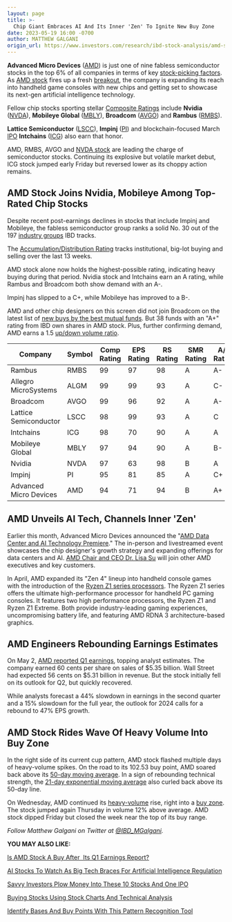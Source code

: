 ```yaml
---
layout: page
title: >-
  Chip Giant Embraces AI And Its Inner 'Zen' To Ignite New Buy Zone
date: 2023-05-19 16:00 -0700
author: MATTHEW GALGANI
origin_url: https://www.investors.com/research/ibd-stock-analysis/amd-stock-embraces-ai-and-zen-to-ignite-new-buy-zone/
---
```





**Advanced Micro Devices** ([AMD](https://research.investors.com/quote.aspx?symbol=AMD)) is just one of nine fabless semiconductor stocks in the top 6% of all companies in terms of key [stock-picking factors](https://www.investors.com/research/stock-picks-best-stocks-to-buy-and-watch/). As [AMD stock](https://www.investors.com/news/technology/amd-stock-buy-now/) fires up a fresh [breakout](https://www.investors.com/how-to-invest/investors-corner/what-is-stock-breakout/), the company is expanding its reach into handheld game consoles with new chips and getting set to showcase its next-gen artificial intelligence technology.




Fellow chip stocks sporting stellar [Composite Ratings](https://www.investors.com/ibd-data-stories/stocks-to-watch-companies-with-top-stock-ratings/?) include **Nvidia** ([NVDA](https://research.investors.com/quote.aspx?symbol=NVDA)), **Mobileye Global** ([MBLY](https://research.investors.com/quote.aspx?symbol=MBLY)), **Broadcom** ([AVGO](https://research.investors.com/quote.aspx?symbol=AVGO)) and **Rambus** ([RMBS](https://research.investors.com/quote.aspx?symbol=RMBS)).


**Lattice Semiconductor** ([LSCC](https://research.investors.com/quote.aspx?symbol=LSCC)), **Impinj** ([PI](https://research.investors.com/quote.aspx?symbol=PI)) and blockchain-focused March [IPO](https://www.investors.com/research/ipo-stock-news-and-analysis-find-todays-top-new-issues/) **Intchains** ([ICG](https://research.investors.com/quote.aspx?symbol=ICG)) also earn that honor.


AMD, RMBS, AVGO and [NVDA stock](https://www.investors.com/news/nvidia-stock-2023-buy-now/) are leading the charge of semiconductor stocks. Continuing its explosive but volatile market debut, ICG stock jumped early Friday but reversed lower as its choppy action remains.


AMD Stock Joins Nvidia, Mobileye Among Top-Rated Chip Stocks
------------------------------------------------------------


Despite recent post-earnings declines in stocks that include Impinj and Mobileye, the fabless semiconductor group ranks a solid No. 30 out of the 197 [industry groups](https://www.investors.com/research/best-stocks-to-watch-in-top-ranked-industry-groups/) IBD tracks.


The [Accumulation/Distribution Rating](https://www.investors.com/how-to-invest/investors-corner/how-to-buy-stocks-accumulation-distribution-rating-shows-professionals-moves/) tracks institutional, big-lot buying and selling over the last 13 weeks.


AMD stock alone now holds the highest-possible rating, indicating heavy buying during that period. Nvidia stock and Intchains earn an A rating, while Rambus and Broadcom both show demand with an A-.


Impinj has slipped to a C+, while Mobileye has improved to a B-.


AMD and other chip designers on this screen did not join Broadcom on the latest list of [new buys by the best mutual funds](https://www.investors.com/etfs-and-funds/mutual-funds/best-mutual-funds-bet-bet-billions-on-these-10-stocks-including-microsoft-salesforce-broadcom/). But 38 funds with an "A+" rating from IBD own shares in AMD stock. Plus, further confirming demand, AMD earns a 1.5 [up/down volume ratio](https://www.investors.com/how-to-invest/investors-corner/top-stocks-under-accumulation-use-the-up-down-volume-ratio-to-find-the-best-prospects/).




 


| Company | Symbol | Comp Rating | EPS Rating | RS Rating | SMR Rating | A/D Rating |
| --- | --- | --- | --- | --- | --- | --- |
| Rambus | RMBS | 99 | 97 | 98 | A | A- |
| Allegro MicroSystems | ALGM | 99 | 99 | 93 | A | C- |
| Broadcom | AVGO | 99 | 96 | 92 | A | A- |
| Lattice Semiconductor | LSCC | 98 | 99 | 93 | A | C |
| Intchains | ICG | 98 | 70 | 90 | A | A |
| Mobileye Global | MBLY | 97 | 94 | 90 | A | B- |
| Nvidia | NVDA | 97 | 63 | 98 | B | A |
| Impinj | PI | 95 | 81 | 85 | A | C+ |
| Advanced Micro Devices | AMD | 94 | 71 | 94 | B | A+ |



AMD Unveils AI Tech, Channels Inner 'Zen'
-----------------------------------------


Earlier this month, Advanced Micro Devices announced the "[AMD Data Center and AI Technology Premiere](https://www.amd.com/en/newsroom/press-releases/2023-5-9-amd-to-showcase-next-generation-data-center-and-ai.html)." The in-person and livestreamed event showcases the chip designer's growth strategy and expanding offerings for data centers and AI. [AMD Chair and CEO Dr. Lisa Su](https://www.amd.com/en/corporate/leadership/lisa-su.html) will join other AMD executives and key customers.


In April, AMD expanded its "Zen 4" lineup into handheld console games with the introduction of the [Ryzen Z1 series processors](https://www.amd.com/en/newsroom/press-releases/2023-4-25-amd-introduces-ryzen-z1-series-processors-expand.html). The Ryzen Z1 series offers the ultimate high-performance processor for handheld PC gaming consoles. It features two high performance processors, the Ryzen Z1 and Ryzen Z1 Extreme. Both provide industry-leading gaming experiences, uncompromising battery life, and featuring AMD RDNA 3 architecture-based graphics.


AMD Engineers Rebounding Earnings Estimates
-------------------------------------------


On May 2, [AMD reported Q1 earnings](https://www.investors.com/news/technology/amd-stock-falls-on-weak-sales-forecast/), topping analyst estimates. The company earned 60 cents per share on sales of $5.35 billion. Wall Street had expected 56 cents on $5.31 billion in revenue. But the stock initially fell on its outlook for Q2, but quickly recovered.


While analysts forecast a 44% slowdown in earnings in the second quarter and a 15% slowdown for the full year, the outlook for 2024 calls for a rebound to 47% EPS growth.


AMD Stock Rides Wave Of Heavy Volume Into Buy Zone
--------------------------------------------------


In the right side of its current cup pattern, AMD stock flashed multiple days of heavy-volume spikes. On the road to its 102.53 buy point, AMD soared back above its [50-day moving average](https://www.investors.com/how-to-invest/investors-corner/50-day-moving-average-identifies-buy-sell-signals/). In a sign of rebounding technical strength, the [21-day exponential moving average](https://www.investors.com/how-to-invest/investors-corner/how-to-trade-stocks-using-21-day-exponential-moving-average/) also curled back above its 50-day line.


On Wednesday, AMD continued its [heavy-volume](https://www.investors.com/how-to-invest/investors-corner/stock-chart-analysis-study-volume-in-bases/) rise, right into a [buy zone](https://www.investors.com/how-to-invest/investors-corner/how-to-buy-stocks-why-the-buy-zone-is-the-sweet-spot/). The stock jumped again Thursday in volume 12% above average. AMD stock dipped Friday but closed the week near the top of its buy range.



*Follow Matthew Galgani on Twitter at [@IBD\_MGalgani](https://twitter.com/ibd_mgalgani).*


**YOU MAY ALSO LIKE:**


[Is AMD Stock A Buy After  Its Q1 Earnings Report?](https://www.investors.com/news/technology/amd-stock-buy-now/)


[AI Stocks To Watch As Big Tech Braces For Artificial Intelligence Regulation](https://www.investors.com/news/technology/artificial-intelligence-stocks/)


[Savvy Investors Plow Money Into These 10 Stocks And One IPO](https://www.investors.com/etfs-and-funds/mutual-funds/best-mutual-funds-bet-bet-billions-on-these-10-stocks-including-microsoft-salesforce-broadcom/)


[Buying Stocks Using Stock Charts And Technical Analysis](https://www.investors.com/how-to-invest/stock-charts-buying-stocks-using-technical-analysis/)


[Identify Bases And Buy Points With This Pattern Recognition Tool](https://www.investors.com/product/marketsmith/?artProdLink=MarketSmith)




